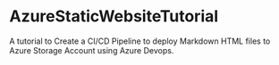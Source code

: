 # AzureStaticWebsiteTutorial
A tutorial to Create a CI/CD Pipeline to deploy Markdown HTML files to Azure Storage Account using Azure Devops.
